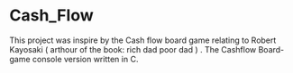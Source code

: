 # Cash_Flow
This project was inspire by the Cash flow board game relating to Robert Kayosaki ( arthour of the book: rich dad poor dad ) . 
The Cashflow Board-game console version written in C.  
